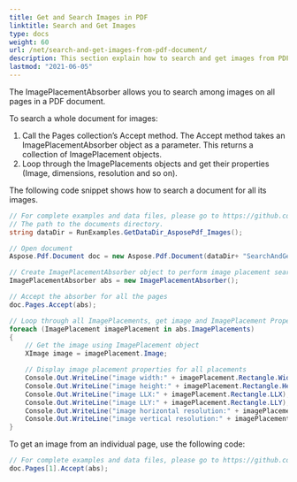 ```yaml
---
title: Get and Search Images in PDF 
linktitle: Search and Get Images
type: docs
weight: 60
url: /net/search-and-get-images-from-pdf-document/
description: This section explain how to search and get images from PDF document with Aspose.PDF library.
lastmod: "2021-06-05"
---
```


The ImagePlacementAbsorber allows you to search among images on all pages in a PDF document.

To search a whole document for images:

1. Call the Pages collection’s Accept method. The Accept method takes an ImagePlacementAbsorber object as a parameter. This returns a collection of ImagePlacement objects.
1. Loop through the ImagePlacements objects and get their properties (Image, dimensions, resolution and so on).

The following code snippet shows how to search a document for all its images.

```csharp
// For complete examples and data files, please go to https://github.com/aspose-pdf/Aspose.PDF-for-.NET
// The path to the documents directory.
string dataDir = RunExamples.GetDataDir_AsposePdf_Images();

// Open document
Aspose.Pdf.Document doc = new Aspose.Pdf.Document(dataDir+ "SearchAndGetImages.pdf");

// Create ImagePlacementAbsorber object to perform image placement search
ImagePlacementAbsorber abs = new ImagePlacementAbsorber();

// Accept the absorber for all the pages
doc.Pages.Accept(abs);

// Loop through all ImagePlacements, get image and ImagePlacement Properties
foreach (ImagePlacement imagePlacement in abs.ImagePlacements)
{
    // Get the image using ImagePlacement object
    XImage image = imagePlacement.Image;

    // Display image placement properties for all placements
    Console.Out.WriteLine("image width:" + imagePlacement.Rectangle.Width);
    Console.Out.WriteLine("image height:" + imagePlacement.Rectangle.Height);
    Console.Out.WriteLine("image LLX:" + imagePlacement.Rectangle.LLX);
    Console.Out.WriteLine("image LLY:" + imagePlacement.Rectangle.LLY);
    Console.Out.WriteLine("image horizontal resolution:" + imagePlacement.Resolution.X);
    Console.Out.WriteLine("image vertical resolution:" + imagePlacement.Resolution.Y);
}
```

To get an image from an individual page, use the following code:

```csharp
// For complete examples and data files, please go to https://github.com/aspose-pdf/Aspose.PDF-for-.NET
doc.Pages[1].Accept(abs);
```
